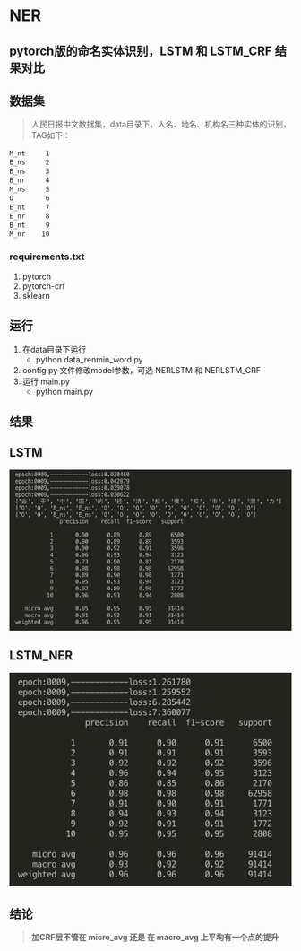 # NER
## pytorch版的命名实体识别，LSTM 和 LSTM_CRF 结果对比

## 数据集
> 人民日报中文数据集，data目录下，人名、地名、机构名三种实体的识别，TAG如下：
```
M_nt     1
E_ns     2
B_ns     3
B_nr     4
M_ns     5
O        6
E_nt     7
E_nr     8
B_nt     9
M_nr    10
```

### requirements.txt
1. pytorch
2. pytorch-crf
3. sklearn

## 运行
1. 在data目录下运行  
    + python data_renmin_word.py
2. config.py 文件修改model参数，可选 NERLSTM 和 NERLSTM_CRF
3. 运行 main.py  
    + python main.py

## 结果
## LSTM

![lstm](image/lstm.png)

## LSTM_NER

![lstm_crf](image/lstm_crf.png)


## 结论

> **加CRF层不管在 micro_avg 还是 在 macro_avg 上平均有一个点的提升**
